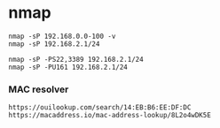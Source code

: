 # nmap

    nmap -sP 192.168.0.0-100 -v
    nmap -sP 192.168.2.1/24

    nmap -sP -PS22,3389 192.168.2.1/24
    nmap -sP -PU161 192.168.2.1/24
    
    
### MAC resolver

    https://ouilookup.com/search/14:EB:B6:EE:DF:DC
    https://macaddress.io/mac-address-lookup/8L2o4wDK5E
